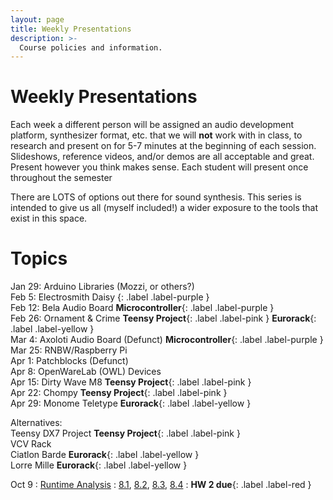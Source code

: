 ```yaml
---
layout: page
title: Weekly Presentations
description: >-
  Course policies and information.
---
```


# Weekly Presentations

Each week a different person will be assigned an audio development platform, synthesizer format, etc. that we will **not** work with in class, to research and present on for 5-7 minutes at the beginning of each session. Slideshows, reference videos, and/or demos are all acceptable and great. Present however you think makes sense. Each student will present once throughout the semester

There are LOTS of options out there for sound synthesis. This series is intended to give us all (myself included!) a wider exposure to the tools that exist in this space.

# Topics

Jan 29: Arduino Libraries (Mozzi, or others?)  
Feb 5: Electrosmith Daisy {: .label .label-purple }  
Feb 12: Bela Audio Board **Microcontroller**{: .label .label-purple }  
Feb 26: Ornament & Crime **Teensy Project**{: .label .label-pink } **Eurorack**{: .label .label-yellow }  
Mar 4: Axoloti Audio Board (Defunct) **Microcontroller**{: .label .label-purple }  
Mar 25: RNBW/Raspberry Pi  
Apr 1: Patchblocks (Defunct)  
Apr 8: OpenWareLab (OWL) Devices  
Apr 15: Dirty Wave M8 **Teensy Project**{: .label .label-pink }  
Apr 22: Chompy **Teensy Project**{: .label .label-pink }  
Apr 29: Monome Teletype **Eurorack**{: .label .label-yellow }

Alternatives:  
Teensy DX7 Project **Teensy Project**{: .label .label-pink }  
VCV Rack  
Ciatlon Barde **Eurorack**{: .label .label-yellow }  
Lorre Mille **Eurorack**{: .label .label-yellow }

Oct 9
: [Runtime Analysis](#)
: [8.1](#), [8.2](#), [8.3](#), [8.4](#)
: **HW 2 due**{: .label .label-red }
